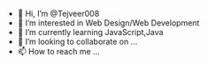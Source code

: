 - 👋 Hi, I’m @Tejveer008
- 👀 I’m interested in Web Design/Web Development
- 🌱 I’m currently learning JavaScript,Java
- 💞️ I’m looking to collaborate on ...
- 📫 How to reach me ...

<!---
Tejveer008/Tejveer008 is a ✨ special ✨ repository because its `README.md` (this file) appears on your GitHub profile.
You can click the Preview link to take a look at your changes.
--->
